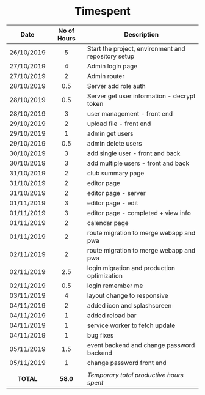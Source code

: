 <!-- markdownlint-disable MD033 -->
<!-- markdownlint-disable MD041 -->
<h1 align="center">Timespent</h1>

|Date      |No of Hours |Description|
|:--------:|:----------:|-----------|
|26/10/2019|5           |Start the project, environment and repository setup|
|27/10/2019|4           |Admin login page|
|27/10/2019|2           |Admin router|
|28/10/2019|0.5         |Server add role auth|
|28/10/2019|0.5         |Server get user information - decrypt token|
|28/10/2019|3           |user management - front end|
|29/10/2019|2           |upload file - front end|
|29/10/2019|1           |admin get users|
|29/10/2019|0.5         |admin delete users|
|30/10/2019|3           |add single user - front and back|
|30/10/2019|3           |add multiple users - front and back|
|31/10/2019|2           |club summary page|
|31/10/2019|2           |editor page|
|31/10/2019|2           |editor page - server|
|01/11/2019|3           |editor page - edit |
|01/11/2019|3           |editor page - completed + view info |
|01/11/2019|2           |calendar page |
|01/11/2019|2           |route migration to merge webapp and pwa |
|02/11/2019|2           |route migration to merge webapp and pwa |
|02/11/2019|2.5         |login migration and production optimization |
|02/11/2019|0.5         |login remember me |
|03/11/2019|4           |layout change to responsive |
|04/11/2019|2           |added icon and splashscreen |
|04/11/2019|1           |added reload bar |
|04/11/2019|1           |service worker to fetch update |
|04/11/2019|1           |bug fixes |
|05/11/2019|1.5         |event backend and change password backend |
|05/11/2019|1           |change password front end |
|||
|**TOTAL** |**58.0**    |*Temporary total productive hours spent*|
